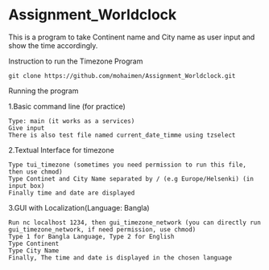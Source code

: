Assignment_Worldclock
=====================

This is a program to take Continent name and City name as user input and show the time accordingly.

Instruction to run the Timezone Program

    git clone https://github.com/mohaimen/Assignment_Worldclock.git
   
Running the program

1.Basic command line (for practice)

    Type: main (it works as a services)
    Give input
    There is also test file named current_date_timme using tzselect

2.Textual Interface for timezone

    Type tui_timezone (sometimes you need permission to run this file, then use chmod)
    Type Continet and City Name separated by / (e.g Europe/Helsenki) (in input box)
    Finally time and date are displayed

3.GUI with Localization(Language: Bangla)

    Run nc localhost 1234, then gui_timezone_network (you can directly run gui_timezone_network, if need permission, use chmod)
    Type 1 for Bangla Language, Type 2 for English
    Type Continent
    Type City Name
    Finally, The time and date is displayed in the chosen language
